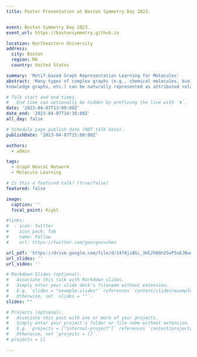 ```yaml
---
title: Poster Presentation at Boston Symmetry Day 2023.


event: Boston Symmetry Day 2023.
event_url: https://bostonsymmetry.github.io

location: Northeastern University
address:
  city: Boston
  region: MA
  country: United States

summary: 'Motif-based Graph Representation Learning for Molecules'
abstract: 'Many types of complex graphs (e.g., chemical molecules, biological molecules,
knowledge graphs, etc.) can be naturally represented as attributed relational graphs (ARGs). The AGR representation extends ordinary graph representations by associating attributes/features with nodes and edges to characterize the corresponding entities and relationships, respectively, allowing the full representation of graphs with 3D geometry. ARGs are substantially more expressive, however, come with added complexities in training and analysis. Graph neural networks (GNNs) have been widely used in predicting the properties of molecular graphs. Existing GNNs do not effectively exploit ARGs and typically start with node attributes, which do not efficiently capture structural information. We hypothesize that the local structural context space can be well-characterized by a set of motifs, i.e., building blocks of chemical functional groups. Therefore, we propose a novel motif convolution module (MCM) for ARGs, allowing for better capture of local structural and semantic information from graph motifs.'

# Talk start and end times.
#   End time can optionally be hidden by prefixing the line with `#`.
date: '2023-04-07T13:00:00Z'
date_end: '2023-04-07T14:30:00Z'
all_day: false

# Schedule page publish date (NOT talk date).
publishDate: '2023-04-07T15:00:00Z'

authors:
  - admin

tags: 
  - Graph Neural Network
  - Molecule Learning

# Is this a featured talk? (true/false)
featured: false

image:
  caption: ''
  focal_point: Right

#links:
#  - icon: twitter
#    icon_pack: fab
#    name: Follow
#    url: https://twitter.com/georgecushen

url_pdf: 'https://drive.google.com/file/d/14f0ji8Gc_3Hl2h0Qn2SvP5sEJNanAyWT/view?usp=sharing'
url_slides: ''
url_video: ''

# Markdown Slides (optional).
#   Associate this talk with Markdown slides.
#   Simply enter your slide deck's filename without extension.
#   E.g. `slides = "example-slides"` references `content/slides/example-slides.md`.
#   Otherwise, set `slides = ""`.
slides: ""

# Projects (optional).
#   Associate this post with one or more of your projects.
#   Simply enter your project's folder or file name without extension.
#   E.g. `projects = ["internal-project"]` references `content/project/deep-learning/index.md`.
#   Otherwise, set `projects = []`.
# projects = []
  
---
```


<!-- {{% callout note %}}
Click on the **Slides** button above to view the built-in slides feature.
{{% /callout %}}

Slides can be added in a few ways:

- **Create** slides using Hugo Blox Builder's [_Slides_](https://docs.hugoblox.com/reference/content-types/) feature and link using `slides` parameter in the front matter of the talk file
- **Upload** an existing slide deck to `static/` and link using `url_slides` parameter in the front matter of the talk file
- **Embed** your slides (e.g. Google Slides) or presentation video on this page using [shortcodes](https://docs.hugoblox.com/reference/markdown/). -->

<!-- Further event details, including [page elements](https://docs.hugoblox.com/reference/markdown/) such as image galleries, can be added to the body of this page. -->
